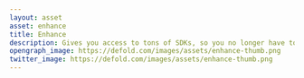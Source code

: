 ```yaml
---
layout: asset
asset: enhance
title: Enhance
description: Gives you access to tons of SDKs, so you no longer have to wait for the native extensions to be built for each SDK that you want to use.
opengraph_image: https://defold.com/images/assets/enhance-thumb.png
twitter_image: https://defold.com/images/assets/enhance-thumb.png
---
```

